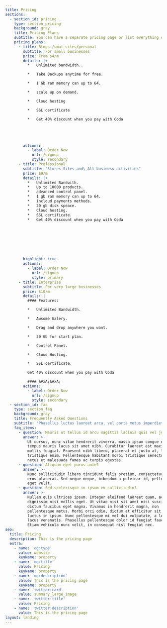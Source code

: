 ```yaml
---
title: Pricing
sections:
  - section_id: pricing
    type: section_pricing
    background: gray
    title: Pricing Plans
    subtitle: You can have a separate pricing page or list everything on the home page.
    pricing_plans:
      - title: Blogs /smal sites/personal
        subtitle: For small businesses
        price: From $4/m
        details: |+
          *   Unlimited bandwidth..

          *   Take Backups anytime for free.

          *   1 Gb ram memory can up to 64.

          *   scale up on demand.

          *   Cloud hosting

          *   SSL certificate

          *   Get 40% discount when you pay with Coda





        actions:
          - label: Order Now
            url: /signup
            style: secondary
      - title: Professional
        subtitle: "Stores Sites and\_All business activities"
        price: $9/m
        details: |+
          *   Unlimited Bandwith.
          *   Up to 10000 products.
          *   advanced control panel.
          *   1 gb ram memory can up to 64.
          *   incloud payments methods.
          *   20 gb disk speace.
          *   Cloud hosting.
          *   SSL certificate.
          *   Get 40% discount when you pay with Coda








        highlight: true
        actions:
          - label: Order Now
            url: /signup
            style: primary
      - title: Enterprise
        subtitle: For very large businesses
        price: $10/m
        details: |
          #### Features:

          *   Unlimited Bandwidth.

          *   Awsome Galery.

          *   Drag and drop anywhere you want.

          *   20 Gb for start plan.

          *   Control Panel.

          *   Cloud Hosting.

          *   SSL certificate.

          Get 40% discount when you pay with Coda

          #### &#xA;&#xA;
        actions:
          - label: Order Now
            url: /signup
            style: secondary
  - section_id: faq
    type: section_faq
    background: gray
    title: Frequently Asked Questions
    subtitle: 'Phasellus luctus laoreet arcu, vel porta metus imperdiet sit amet.'
    faq_items:
      - question: Mauris ut tellus id arcu sagittis lacinia quis vel justo?
        answer: >-
          Ut cursus, nunc vitae hendrerit viverra, massa ipsum congue quam, sed
          tempus mauris lacus sit amet nibh. Curabitur laoreet est maximus
          mollis feugiat. Praesent nibh libero, placerat et justo at, luctus
          tristique enim. Pellentesque habitant morbi tristique senectus et
          netus et malesuada fames ac turpis egestas.
      - question: Aliquam eget purus ante?
        answer: >-
          Nunc sollicitudin libero tincidunt felis pretium, consectetur aliquam
          eros placerat. Sed neque neque, bibendum a pulvinar id, pellentesque
          eget velit.
      - question: Sed scelerisque in ipsum eu sollicitudin?
        answer: >-
          Nullam quis ultrices ipsum. Integer eleifend laoreet quam, ac
          dignissim nisi mollis eget. Ut vitae nisi sit amet nisi suscipit
          dictum faucibus eget magna. Vivamus in hendrerit magna, non
          pellentesque metus. Morbi orci odio, dictum at efficitur sit amet,
          luctus in ipsum. Nunc pellentesque mi vel dui vulputate, a lobortis
          lacus venenatis. Phasellus pellentesque dolor id feugiat faucibus.
          Etiam vehicula nunc velit, in consequat nisl feugiat nec.
seo:
  title: Pricing
  description: This is the pricing page
  extra:
    - name: 'og:type'
      value: website
      keyName: property
    - name: 'og:title'
      value: Pricing
      keyName: property
    - name: 'og:description'
      value: This is the pricing page
      keyName: property
    - name: 'twitter:card'
      value: summary_large_image
    - name: 'twitter:title'
      value: Pricing
    - name: 'twitter:description'
      value: This is the pricing page
layout: landing
---
```

